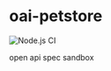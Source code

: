 # oai-petstore

![Node.js CI](https://github.com/take4mats/oai-petstore/workflows/Node.js%20CI/badge.svg)

open api spec sandbox
